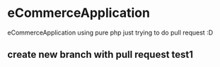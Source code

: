 # eCommerceApplication
eCommerceApplication using pure php
just trying to do pull request :D
## create new branch with pull request test1
